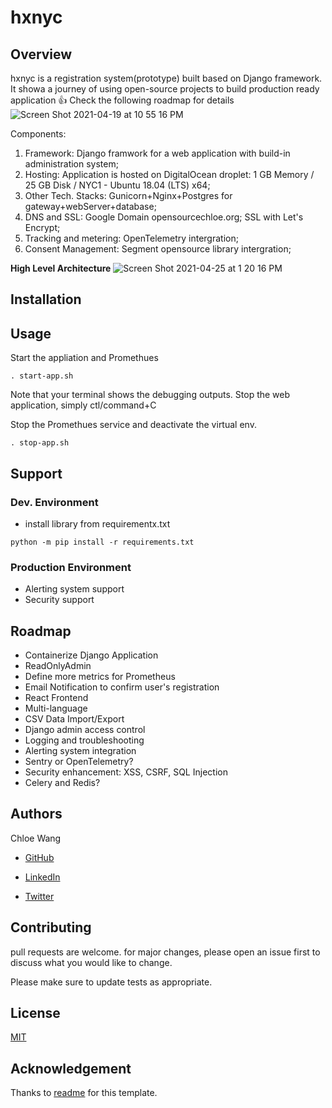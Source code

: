 # hxnyc

## Overview

hxnyc is a registration system(prototype) built based on Django framework. It showa a journey of using open-source projects to build production ready application :+1: Check the following roadmap for details
![Screen Shot 2021-04-19 at 10 55 16 PM](https://user-images.githubusercontent.com/10833201/115330639-7b27b980-a162-11eb-916b-f00be16415e3.png)

Components:

1. Framework: Django framwork for a web application with build-in administration system;
1. Hosting: Application is hosted on DigitalOcean droplet: 1 GB Memory / 25 GB Disk / NYC1 - Ubuntu 18.04 (LTS) x64;
1. Other Tech. Stacks: Gunicorn+Nginx+Postgres for gateway+webServer+database;
1. DNS and SSL: Google Domain opensourcechloe.org; SSL with Let's Encrypt;
1. Tracking and metering: OpenTelemetry intergration;
1. Consent Management: Segment opensource library intergration;

**High Level Architecture**
![Screen Shot 2021-04-25 at 1 20 16 PM](https://user-images.githubusercontent.com/10833201/116002734-20121e80-a5c9-11eb-8e4c-6249364836b3.png)

## Installation

## Usage

Start the appliation and Promethues

```shell
. start-app.sh
```

Note that your terminal shows the debugging outputs. Stop the web application, simply ctl/command+C

Stop the Promethues service and deactivate the virtual env.

```shell
. stop-app.sh
```

## Support

### Dev. Environment

- install library from requirementx.txt

```shell
python -m pip install -r requirements.txt
```

### Production Environment

- Alerting system support
- Security support

## Roadmap

- Containerize Django Application
- ReadOnlyAdmin
- Define more metrics for Prometheus
- Email Notification to confirm user's registration
- React Frontend
- Multi-language
- CSV Data Import/Export
- Django admin access control
- Logging and troubleshooting
- Alerting system integration
- Sentry or OpenTelemetry?
- Security enhancement: XSS, CSRF, SQL Injection
- Celery and Redis?

## Authors

Chloe Wang

- [GitHub](https://github.com/synergit/)

- [LinkedIn](https://www.linkedin.com/in/xwang-1a/)

- [Twitter](https://twitter.com/chloe_wang1)

## Contributing

pull requests are welcome. for major changes, please open an issue first to discuss what you would like to change.

Please make sure to update tests as appropriate.

## License

[MIT](https://choosealicense.com/licenses/mit/)

## Acknowledgement

Thanks to [readme](https://www.makeareadme.com/) for this template.
